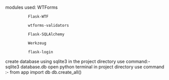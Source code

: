 modules used:
              WTForms
              
              Flask-WTF
              
              wtforms-validators
              
              Flask-SQLAlchemy
              
              Werkzeug
              
              flask-login

create database using sqlite3 in the project directory use command:- sqlite3 database.db
open python terminal in project directory use command :- from app import db
                                                         db.create_all()


                              
